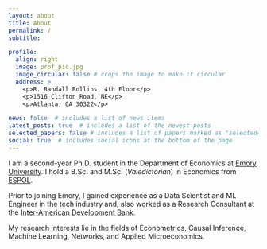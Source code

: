 ```yaml
---
layout: about
title: About
permalink: /
subtitle:

profile:
  align: right
  image: prof_pic.jpg
  image_circular: false # crops the image to make it circular
  address: >
    <p>R. Randall Rollins, 4th Floor</p>
    <p>1516 Clifton Road, NE</p>
    <p>Atlanta, GA 30322</p>

news: false  # includes a list of news items
latest_posts: true  # includes a list of the newest posts
selected_papers: false # includes a list of papers marked as "selected={true}"
social: true  # includes social icons at the bottom of the page
---
```


I am a second-year Ph.D. student in the Department of Economics at [Emory University](https://economics.emory.edu/index.html). I hold a B.Sc. and M.Sc. (*Valedictorian*) in Economics from [ESPOL](https://www.espol.edu.ec/).

Prior to joining Emory, I gained experience as a Data Scientist and ML Engineer in the tech industry and, also worked as a Research Consultant at the [Inter-American Development Bank](https://www.iadb.org/en).

My research interests lie in the fields of Econometrics, Causal Inference, Machine Learning, Networks, and Applied Microeconomics.
